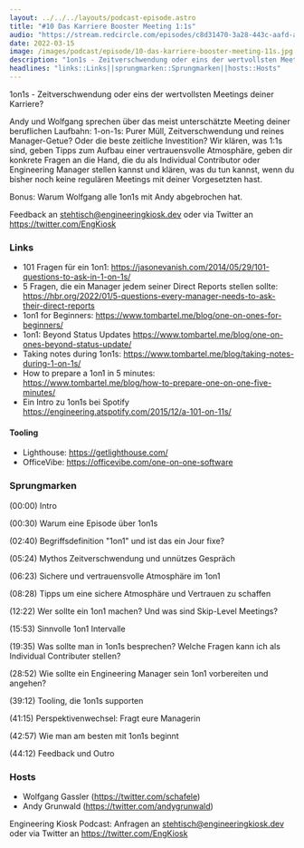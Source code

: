 ```yaml
---
layout: ../../../layouts/podcast-episode.astro
title: "#10 Das Karriere Booster Meeting 1:1s"
audio: "https://stream.redcircle.com/episodes/c8d31470-3a28-443c-aafd-af96625f4146/stream.mp3"
date: 2022-03-15
image: /images/podcast/episode/10-das-karriere-booster-meeting-11s.jpg
description: "1on1s - Zeitverschwendung oder eins der wertvollsten Meetings deiner Karriere?Andy und Wolfgang sprechen über das meist unterschätzte ..."
headlines: "links::Links||sprungmarken::Sprungmarken||hosts::Hosts"
---
```


<p class="mb-6 text-base md:text-lg text-coolGray-500">1on1s - Zeitverschwendung oder eins der wertvollsten Meetings deiner Karriere?</p><p class="mb-6 text-base md:text-lg text-coolGray-500">Andy und Wolfgang sprechen über das meist unterschätzte Meeting deiner beruflichen Laufbahn: 1-on-1s: Purer Müll, Zeitverschwendung und reines Manager-Getue? Oder die beste zeitliche Investition? Wir klären, was 1:1s sind, geben Tipps zum Aufbau einer vertrauensvolle Atmosphäre, geben dir konkrete Fragen an die Hand, die du als Individual Contributor oder Engineering Manager stellen kannst und klären, was du tun kannst, wenn du bisher noch keine regulären Meetings mit deiner Vorgesetzten hast.</p><p class="mb-6 text-base md:text-lg text-coolGray-500">Bonus: Warum Wolfgang alle 1on1s mit Andy abgebrochen hat.</p><p class="mb-6 text-base md:text-lg text-coolGray-500">Feedback an <a class="underline hover:no-underline" style="text-decoration-line: underline;"href="mailto:stehtisch@engineeringkiosk.dev" rel="nofollow">stehtisch@engineeringkiosk.dev</a> oder via Twitter an <a class="underline hover:no-underline" style="text-decoration-line: underline;"href="https://twitter.com/EngKiosk" rel="nofollow">https://twitter.com/EngKiosk</a></p><h3 class="mb-4 text-2xl md:text-3xl font-semibold text-coolGray-800" id=links>Links</h3><ul class="list-disc px-5 mb-6 md:px-5 text-base md:text-lg text-coolGray-500" style="list-style-type: disc;"><li>101 Fragen für ein 1on1: <a class="underline hover:no-underline" style="text-decoration-line: underline;"href="https://jasonevanish.com/2014/05/29/101-questions-to-ask-in-1-on-1s/" rel="nofollow">https://jasonevanish.com/2014/05/29/101-questions-to-ask-in-1-on-1s/</a></li><li>5 Fragen, die ein Manager jedem seiner Direct Reports stellen sollte: <a class="underline hover:no-underline" style="text-decoration-line: underline;"href="https://hbr.org/2022/01/5-questions-every-manager-needs-to-ask-their-direct-reports" rel="nofollow">https://hbr.org/2022/01/5-questions-every-manager-needs-to-ask-their-direct-reports</a></li><li>1on1 for Beginners: <a class="underline hover:no-underline" style="text-decoration-line: underline;"href="https://www.tombartel.me/blog/one-on-ones-for-beginners/" rel="nofollow">https://www.tombartel.me/blog/one-on-ones-for-beginners/</a></li><li>1on1: Beyond Status Updates <a class="underline hover:no-underline" style="text-decoration-line: underline;"href="https://www.tombartel.me/blog/one-on-ones-beyond-status-update/" rel="nofollow">https://www.tombartel.me/blog/one-on-ones-beyond-status-update/</a></li><li>Taking notes during 1on1s: <a class="underline hover:no-underline" style="text-decoration-line: underline;"href="https://www.tombartel.me/blog/taking-notes-during-1-on-1s/" rel="nofollow">https://www.tombartel.me/blog/taking-notes-during-1-on-1s/</a></li><li>How to prepare a 1on1 in 5 minutes: <a class="underline hover:no-underline" style="text-decoration-line: underline;"href="https://www.tombartel.me/blog/how-to-prepare-one-on-one-five-minutes/" rel="nofollow">https://www.tombartel.me/blog/how-to-prepare-one-on-one-five-minutes/</a></li><li>Ein Intro zu 1on1s bei Spotify <a class="underline hover:no-underline" style="text-decoration-line: underline;"href="https://engineering.atspotify.com/2015/12/a-101-on-11s/" rel="nofollow">https://engineering.atspotify.com/2015/12/a-101-on-11s/</a> </li></ul><h4>Tooling</h4><ul class="list-disc px-5 mb-6 md:px-5 text-base md:text-lg text-coolGray-500" style="list-style-type: disc;"><li>Lighthouse: <a class="underline hover:no-underline" style="text-decoration-line: underline;"href="https://getlighthouse.com/" rel="nofollow">https://getlighthouse.com/</a></li><li>OfficeVibe: <a class="underline hover:no-underline" style="text-decoration-line: underline;"href="https://officevibe.com/one-on-one-software" rel="nofollow">https://officevibe.com/one-on-one-software</a></li></ul><h3 class="mb-4 text-2xl md:text-3xl font-semibold text-coolGray-800" id=sprungmarken>Sprungmarken</h3><p class="mb-6 text-base md:text-lg text-coolGray-500">(00:00) Intro</p><p class="mb-6 text-base md:text-lg text-coolGray-500">(00:30) Warum eine Episode über 1on1s</p><p class="mb-6 text-base md:text-lg text-coolGray-500">(02:40) Begriffsdefinition &#34;1on1&#34; und ist das ein Jour fixe?</p><p class="mb-6 text-base md:text-lg text-coolGray-500">(05:24) Mythos Zeitverschwendung und unnützes Gespräch</p><p class="mb-6 text-base md:text-lg text-coolGray-500">(06:23) Sichere und vertrauensvolle Atmosphäre im 1on1</p><p class="mb-6 text-base md:text-lg text-coolGray-500">(08:28) Tipps um eine sichere Atmosphäre und Vertrauen zu schaffen</p><p class="mb-6 text-base md:text-lg text-coolGray-500">(12:22) Wer sollte ein 1on1 machen? Und was sind Skip-Level Meetings?</p><p class="mb-6 text-base md:text-lg text-coolGray-500">(15:53) Sinnvolle 1on1 Intervalle</p><p class="mb-6 text-base md:text-lg text-coolGray-500">(19:35) Was sollte man in 1on1s besprechen? Welche Fragen kann ich als Individual Contributer stellen?</p><p class="mb-6 text-base md:text-lg text-coolGray-500">(28:52) Wie sollte ein Engineering Manager sein 1on1 vorbereiten und angehen?</p><p class="mb-6 text-base md:text-lg text-coolGray-500">(39:12) Tooling, die 1on1s supporten</p><p class="mb-6 text-base md:text-lg text-coolGray-500">(41:15) Perspektivenwechsel: Fragt eure Managerin</p><p class="mb-6 text-base md:text-lg text-coolGray-500">(42:57) Wie man am besten mit 1on1s beginnt</p><p class="mb-6 text-base md:text-lg text-coolGray-500">(44:12) Feedback und Outro</p><h3 class="mb-4 text-2xl md:text-3xl font-semibold text-coolGray-800" id=hosts>Hosts</h3><ul class="list-disc px-5 mb-6 md:px-5 text-base md:text-lg text-coolGray-500" style="list-style-type: disc;"><li>Wolfgang Gassler (<a class="underline hover:no-underline" style="text-decoration-line: underline;"href="https://twitter.com/schafele" rel="nofollow">https://twitter.com/schafele</a>)</li><li>Andy Grunwald (<a class="underline hover:no-underline" style="text-decoration-line: underline;"href="https://twitter.com/andygrunwald" rel="nofollow">https://twitter.com/andygrunwald</a>)</li></ul><p class="mb-6 text-base md:text-lg text-coolGray-500">Engineering Kiosk Podcast: Anfragen an <a class="underline hover:no-underline" style="text-decoration-line: underline;"href="http://stehtisch@engineeringkiosk.dev" rel="nofollow">stehtisch@engineeringkiosk.dev</a> oder via Twitter an <a class="underline hover:no-underline" style="text-decoration-line: underline;"href="https://twitter.com/EngKiosk" rel="nofollow">https://twitter.com/EngKiosk</a></p>